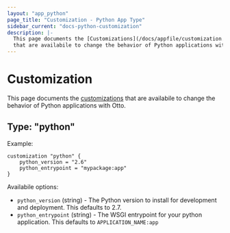 ```yaml
---
layout: "app_python"
page_title: "Customization - Python App Type"
sidebar_current: "docs-python-customization"
description: |-
  This page documents the [Customizations](/docs/appfile/customization.html)
  that are availabile to change the behavior of Python applications with Otto.
---
```


# Customization

This page documents the [customizations](/docs/appfile/customization.html)
that are availabile to change the behavior of Python applications with Otto.

## Type: "python"

Example:

```
customization "python" {
    python_version = "2.6"
    python_entrypoint = "mypackage:app"
}
```

Availabile options:

  * `python_version` (string) - The Python version to install for development
    and deployment. This defaults to 2.7.
  * `python_entrypoint` (string) - The WSGI entrypoint for your python application.
    This defaults to `APPLICATION_NAME:app`
